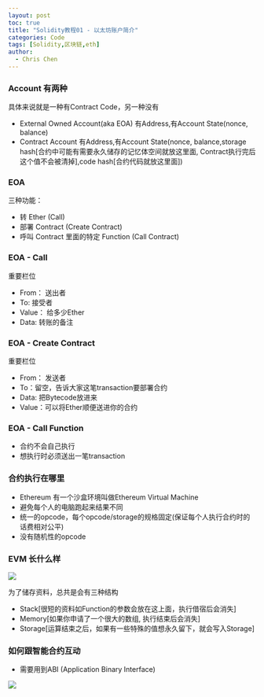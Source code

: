 ```yaml
---
layout: post
toc: true
title: "Solidity教程01 - 以太坊账户简介"
categories: Code
tags: [Solidity,区块链,eth]
author:
  - Chris Chen
---
```

### Account 有两种

具体来说就是一种有Contract Code，另一种没有 

* External Owned Account(aka EOA)
有Address,有Account State(nonce, balance)
* Contract Account
有Address,有Account State(nonce, balance,storage hash[合约中可能有需要永久储存的记忆体空间就放这里面, Contract执行完后这个值不会被清掉],code hash[合约代码就放这里面])


### EOA
三种功能：  
* 转 Ether (Call)
* 部署 Contract (Create Contract)
* 呼叫 Contract 里面的特定 Function (Call Contract)


### EOA - Call

重要栏位  

* From： 送出者
* To: 接受者
* Value： 给多少Ether
* Data: 转账的备注


### EOA - Create Contract
重要栏位  
* From： 发送者
* To：留空，告诉大家这笔transaction要部署合约
* Data: 把Bytecode放进来
* Value：可以将Ether顺便送进你的合约

### EOA - Call Function
* 合约不会自己执行
* 想执行时必须送出一笔transaction

### 合约执行在哪里
* Ethereum 有一个沙盒环境叫做Ethereum Virtual Machine
* 避免每个人的电脑跑起来结果不同
* 统一的opcode，每个opcode/storage的规格固定(保证每个人执行合约时的话费相对公平)
* 没有随机性的opcode

### EVM 长什么样


<img src="https://i.postimg.cc/1zNDZMYg/Screenshot-20220508-134121-Kiwi-Browser.jpg">

为了储存资料，总共是会有三种结构
* Stack[很短的资料如Function的参数会放在这上面，执行借宿后会消失]
* Memory[如果你申请了一个很大的数组, 执行结束后会消失]
* Storage[运算结束之后，如果有一些特殊的值想永久留下，就会写入Storage]

### 如何跟智能合约互动
* 需要用到ABI (Application Binary Interface)

<img src = "https://i.postimg.cc/8Ps1zCLv/Screenshot-20220508-135840-Kiwi-Browser.jpg">